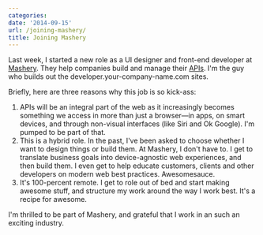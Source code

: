 ```yaml
---
categories:
date: '2014-09-15'
url: /joining-mashery/
title: Joining Mashery
---
```


Last week, I started a new role as a UI designer and front-end developer at [Mashery](http://www.mashery.com/). They help companies build and manage their [APIs](http://en.wikipedia.org/wiki/Application_programming_interface). I'm the guy who builds out the developer.your-company-name.com sites.

Briefly, here are three reasons why this job is so kick-ass:

1. APIs will be an integral part of the web as it increasingly becomes something we access in more than just a browser&mdash;in apps, on smart devices, and through non-visual interfaces (like Siri and Ok Google). I'm pumped to be part of that.
2. This is a hybrid role. In the past, I've been asked to choose whether I want to design things or build them. At Mashery, I don't have to. I get to translate business goals into device-agnostic web experiences, and then build them. I even get to help educate customers, clients and other developers on modern web best practices. Awesomesauce.
3. It's 100-percent remote. I get to role out of bed and start making awesome stuff, and structure my work around the way I work best. It's a recipe for awesome.

I'm thrilled to be part of Mashery, and grateful that I work in an such an exciting industry.